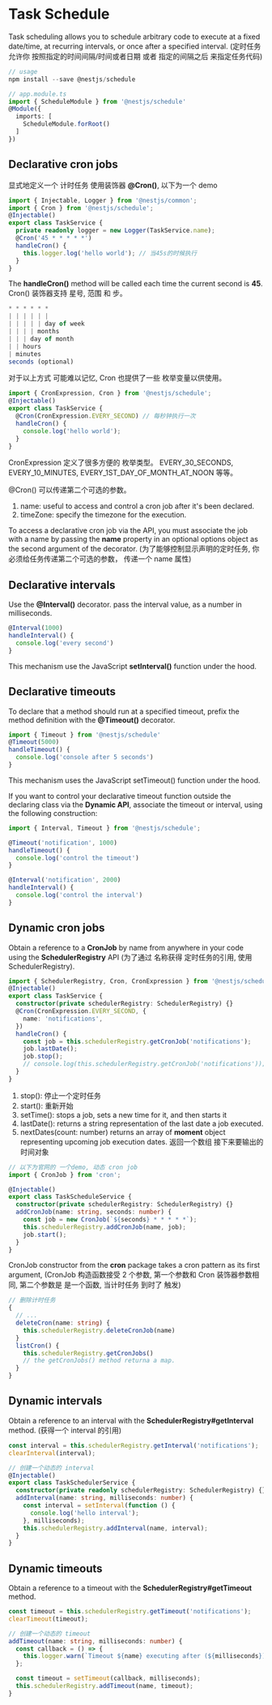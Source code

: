 # Task Schedule

Task scheduling allows you to schedule arbitrary code to execute at a fixed date/time, at recurring
intervals, or once after a specified interval.
(定时任务允许你 按照指定的时间间隔/时间或者日期 或者 指定的间隔之后 来指定任务代码)

```ts
// usage
npm install --save @nestjs/schedule

// app.module.ts
import { ScheduleModule } from '@nestjs/schedule'
@Module({
  imports: [
    ScheduleModule.forRoot()
  ]
})
```

## Declarative cron jobs

显式地定义一个 计时任务 使用装饰器 **@Cron()**, 以下为一个 demo

```ts
import { Injectable, Logger } from '@nestjs/common';
import { Cron } from '@nestjs/schedule';
@Injectable()
export class TaskService {
  private readonly logger = new Logger(TaskService.name);
  @Cron('45 * * * * *')
  handleCron() {
    this.logger.log('hello world'); // 当45s的时候执行
  }
}
```

The **handleCron()** method will be called each time the current second is **45**.
Cron() 装饰器支持 星号, 范围 和 步。

```js
* * * * * *
| | | | | |
| | | | | day of week
| | | | months
| | | day of month
| | hours
| minutes
seconds (optional)
```

对于以上方式 可能难以记忆, Cron 也提供了一些 枚举变量以供使用。

```ts
import { CronExpression, Cron } from '@nestjs/schedule';
@Injectable()
export class TaskService {
  @Cron(CronExpression.EVERY_SECOND) // 每秒钟执行一次
  handleCron() {
    console.log('hello world');
  }
}
```

CronExpression 定义了很多方便的 枚举类型。 EVERY_30_SECONDS, EVERY_10_MINUTES, EVERY_1ST_DAY_OF_MONTH_AT_NOON 等等。

@Cron() 可以传递第二个可选的参数。

1. name: useful to access and control a cron job after it's been declared.
2. timeZone: specify the timezone for the execution.

To access a declarative cron job via the API, you must associate the job with a name by passing the **name**
property in an optional options object as the second argument of the decorator.
(为了能够控制显示声明的定时任务, 你必须给任务传递第二个可选的参数， 传递一个 name 属性)

## Declarative intervals

Use the **@Interval()** decorator. pass the interval value, as a number in milliseconds.

```ts
@Interval(1000)
handleInterval() {
  console.log('every second')
}
```

This mechanism use the JavaScript **setInterval()** function under the hood.

## Declarative timeouts

To declare that a method should run at a specified timeout, prefix the method definition with the
**@Timeout()** decorator.

```ts
import { Timeout } from '@nestjs/schedule'
@Timeout(5000)
handleTimeout() {
  console.log('console after 5 seconds')
}
```

This mechanism uses the JavaScript setTimeout() function under the hood.

If you want to control your declarative timeout function outside the declaring class via the **Dynamic API**,
associate the timeout or interval, using the following construction:

```ts
import { Interval, Timeout } from '@nestjs/schedule';

@Timeout('notification', 1000)
handleTimeout() {
  console.log('control the timeout')
}

@Interval('notification', 2000)
handleInterval() {
  console.log('control the interval')
}
```

## Dynamic cron jobs

Obtain a reference to a **CronJob** by name from anywhere in your code using the **SchedulerRegistry** API
(为了通过 名称获得 定时任务的引用, 使用 SchedulerRegistry).

```ts
import { SchedulerRegistry, Cron, CronExpression } from '@nestjs/schedule';
@Injectable()
export class TaskService {
  constructor(private schedulerRegistry: SchedulerRegistry) {}
  @Cron(CronExpression.EVERY_SECOND, {
    name: 'notifications',
  })
  handleCron() {
    const job = this.schedulerRegistry.getCronJob('notifications');
    job.lastDate();
    job.stop();
    // console.log(this.schedulerRegistry.getCronJob('notifications'));
  }
}
```

1. stop(): 停止一个定时任务
2. start(): 重新开始
3. setTime(): stops a job, sets a new time for it, and then starts it
4. lastDate(): returns a string representation of the last date a job executed.
5. nextDates(count: number) returns an array of **moment** object representing upcoming job execution dates.
   返回一个数组 接下来要输出的时间对象

```ts
// 以下为官网的 一个demo, 动态 cron job
import { CronJob } from 'cron';

@Injectable()
export class TaskScheduleService {
  constructor(private schedulerRegistry: SchedulerRegistry) {}
  addCronJob(name: string, seconds: number) {
    const job = new CronJob(`${seconds} * * * * *`);
    this.schedulerRegistry.addCronJob(name, job);
    job.start();
  }
}
```

CronJob constructor from the **cron** package takes a cron pattern as its first argument, (CronJob 构造函数接受 2 个参数, 第一个参数和 Cron 装饰器参数相同, 第二个参数是 是一个函数, 当计时任务 到时了 触发)

```ts
// 删除计时任务
{
  // ...
  deleteCron(name: string) {
    this.schedulerRegistry.deleteCronJob(name)
  }
  listCron() {
    this.schedulerRegistry.getCronJobs()
    // the getCronJobs() method returna a map.
  }
}
```

## Dynamic intervals

Obtain a reference to an interval with the **SchedulerRegistry#getInterval** method. (获得一个 interval 的引用)

```ts
const interval = this.schedulerRegistry.getInterval('notifications');
clearInterval(interval);
```

```ts
// 创建一个动态的 interval
@Injectable()
export class TaskSchedulerService {
  constructor(private readonly schedulerRegistry: SchedulerRegistry) {}
  addInterval(name: string, milliseconds: number) {
    const interval = setInterval(function () {
      console.log('hello interval');
    }, milliseconds);
    this.schedulerRegistry.addInterval(name, interval);
  }
}
```

## Dynamic timeouts

Obtain a reference to a timeout with the **SchedulerRegistry#getTimeout** method.

```ts
const timeout = this.schedulerRegistry.getTimeout('notifications');
clearTimeout(timeout);
```

```ts
// 创建一个动态的 timeout
addTimeout(name: string, milliseconds: number) {
  const callback = () => {
    this.logger.warn(`Timeout ${name} executing after (${milliseconds})!`);
  };

  const timeout = setTimeout(callback, milliseconds);
  this.schedulerRegistry.addTimeout(name, timeout);
}
```
